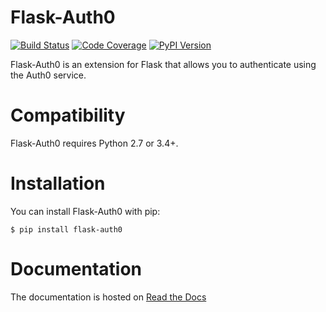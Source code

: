 Flask-Auth0
=============

[![Build Status](https://travis-ci.org/sandtable/flask-auth0.svg?branch=master)](http://travis-ci.org/sandtable/flask-auth0)
[![Code Coverage](https://codecov.io/github/sandtable/flask-auth0/coverage.svg?branch=master)](https://codecov.io/github/sandtable/flask-auth0?branch=master)
[![PyPI Version](http://img.shields.io/pypi/v/flask-auth0.svg)](https://pypi.python.org/pypi/flask-auth0)

Flask-Auth0 is an extension for Flask that allows you to authenticate using the Auth0 service.

Compatibility
=============

Flask-Auth0 requires Python 2.7 or 3.4+.


Installation
============

You can install Flask-Auth0 with pip:

```
$ pip install flask-auth0
```


Documentation
=============

The documentation is hosted on [Read the Docs](http://flask-auth0.readthedocs.io/en/latest/)
